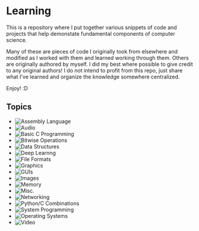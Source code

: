 # Learning
This is a repository where I put together various snippets of code and  projects that help demonstate fundamental components of computer science. 

Many of these are pieces of code I originally took from elsewhere and modified as I worked with them and learned working through them. Others are originally authored by myself. I did my best where possible to give credit to any original authors! I do not intend to profit from this repo, just share what I've learned and organize the knowledge somewhere centralized. 

Enjoy! :D

## Topics
* ![Assembly Language](https://github.com/scott-robbins/Learning/tree/main/ASM)
* ![Audio](https://github.com/scott-robbins/Learning/tree/main/Audio)
* ![Basic C Programming](https://github.com/scott-robbins/Learning/tree/main/C%20Programming/Basics) 
* ![Bitwise Operations](https://github.com/scott-robbins/Learning/tree/main/Bitwise)
* ![Data Structures](https://github.com/scott-robbins/Learning/tree/main/DataStructures)
* ![Deep Learnng](https://github.com/scott-robbins/Learning/tree/main/DeepLearning)
* ![File Formats](https://github.com/scott-robbins/Learning/tree/main/Formats)
* ![Graphics](https://github.com/scott-robbins/Learning/tree/main/Graphics)
* ![GUIs](https://github.com/scott-robbins/Learning/tree/main/GUIs)
* ![Images](https://github.com/scott-robbins/Learning/tree/main/Images)
* ![Memory](https://github.com/scott-robbins/Learning/tree/main/Memory)
* ![Misc.](https://github.com/scott-robbins/Learning/tree/main/Misc)
* ![Networking](https://github.com/scott-robbins/Learning/tree/main/Networking)
* ![Python/C Combinations](https://github.com/scott-robbins/Learning/tree/main/PyC)
* ![System Programming](https://github.com/scott-robbins/Learning/tree/main/System)
* ![Operating Systems](https://github.com/scott-robbins/Learning/tree/main/System/OS)
* ![Video](https://github.com/scott-robbins/Learning/tree/main/Video)
